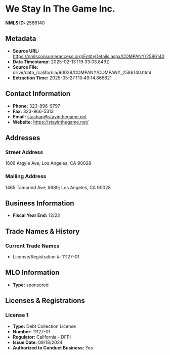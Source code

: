 # We Stay In The Game Inc.

**NMLS ID:** 2586140

## Metadata
- **Source URL:** https://nmlsconsumeraccess.org/EntityDetails.aspx/COMPANY/2586140
- **Data Timestamp:** 2025-02-13T19:33:03.849Z
- **Source File:** drive/data_/california/90028/COMPANY/COMPANY_2586140.html
- **Extraction Time:** 2025-05-27T10:49:14.865621

## Contact Information
- **Phone:** 323-896-9797
- **Fax:** 323-966-5313
- **Email:** stashap@stayinthegame.net
- **Website:** https://stayinthegame.net/

## Addresses
### Street Address
1606 Argyle Ave; Los Angeles, CA 90028

### Mailing Address
1465 Tamarind Ave; #680; Los Angeles, CA 90028

## Business Information
- **Fiscal Year End:** 12/23

## Trade Names & History
### Current Trade Names
- License/Registration #: 11127-01

## MLO Information
- **Type:** sponsored

## Licenses & Registrations

### License 1
- **Type:** Debt Collection License
- **Number:** 11127-01
- **Regulator:** California - DFPI
- **Issue Date:** 09/18/2024
- **Authorized to Conduct Business:** Yes
